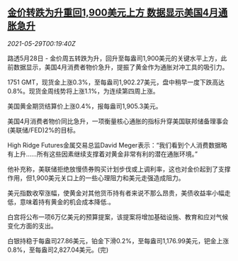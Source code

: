 <!--1622248262000-->
[金价转跌为升重回1,900美元上方 数据显示美国4月通胀急升](https://cn.reuters.com/article/global-precious-metal-drv-0529-idCNKCS2DA00D)
------

<div><i>2021-05-29T00:19:40Z</i></div><p>路透5月28日 - 金价周五转跌为升，回升至每盎司1,900美元的关键水平上方，此前数据显示，美国4月消费者物价急升，提振了黄金作为通胀对冲工具的吸引力。</p><p>1751 GMT，现货金上涨0.3%，至每盎司1,902.27美元，盘中稍早一度下跌高达0.8%。现货金周线势将上涨1.1%，为连续第四周上涨。</p><p>美国黄金期货结算价上涨0.4%，报每盎司1,905.3美元。</p><p>美国4月消费者物价同比急升，一项衡量核心通胀的指标升穿美国联邦储备理事会(美联储/FED)2%的目标。</p><p>High Ridge Futures金属交易总监David Meger表示：“我们看到个人消费数据略有上升……所有这些因素继续支撑着对黄金非常有利的潜在通胀环境。”</p><p>他补充称，美联储拒绝放慢债券购买计划步伐或上调利率，这也对金价起到了支撑作用，但1,900美元关口上的一些心理阻力和美元走强造成阻力。</p><p>美元指数收窄涨幅，使黄金对其他货币持有者来说不那么昂贵，美债收益率小幅走低，意味着持有黄金的机会成本降低.。</p><p>白宫将公布一项6万亿美元的预算提案，该提案将增加基础设施、教育和应对气候变化方面的支出。</p><p>白银持稳于每盎司27.86美元，铂金下滑0.2%，至每盎司1,176.99美元，钯金上涨0.8%，至每盎司2,827.04美元。(完)</p>
